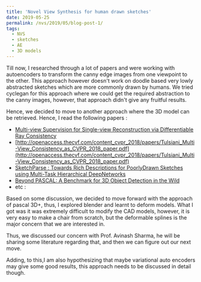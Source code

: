 ```yaml
---
title: 'Novel View Synthesis for human drawn sketches'
date: 2019-05-25
permalink: /nvs/2019/05/blog-post-1/
tags:
  - NVS
  - sketches
  - AE
  - 3D models 
---
```


Till now, I researched through a lot of papers and were working with autoencoders to transform the canny edge images from one viewpoint to the other. This approach however doesn't work on doodle based very lowly abstracted sketches which are more commonly drawn by humans. We tried cyclegan for this approach where we could get the required abstraction to the canny images, however, that approach didn't give any fruitful results. 

Hence, we decided to move to another approach where the 3D model can be retrieved. Hence, I read the following papers :

 - [Multi-view Supervision for Single-view Reconstruction via Differentiable Ray Consistency](https://arxiv.org/pdf/1704.06254.pdf)
 - [http://openaccess.thecvf.com/content_cvpr_2018/papers/Tulsiani_Multi-View_Consistency_as_CVPR_2018_paper.pdf](http://openaccess.thecvf.com/content_cvpr_2018/papers/Tulsiani_Multi-View_Consistency_as_CVPR_2018_paper.pdf)
 - [SketchParse : Towards Rich Descriptions for PoorlyDrawn Sketches using Multi-Task Hierarchical DeepNetworks](https://arxiv.org/pdf/1709.01295.pdf)
- [Beyond PASCAL: A Benchmark for 3D Object Detection in the Wild](http://cvgl.stanford.edu/papers/xiang_wacv14.pdf)
-  etc :


Based on some discussion, we decided to move forward with  the approach of pascal 3D+, thus, I explored blender and learnt to deform models. What I got was it was extremely difficult to modify the CAD models, however, it is very easy to make a chair from scratch, but the deformable splines is the major concern that we are interested in. 

Thus, we discussed our concern with Prof. Avinash Sharma, he will be sharing some literature regarding that, and then we can figure out our next move.

Adding, to this,I am also hypothesizing that maybe variational auto encoders may give some good results, this approach needs to be discussed in detail though.
